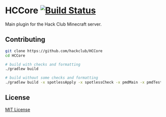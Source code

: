 # HCCore [![Build Status](https://travis-ci.com/hackclub/HCCore.svg?branch=master)](https://travis-ci.com/hackclub/HCCore)

Main plugin for the Hack Club Minecraft server.

## Contributing

```sh
git clone https://github.com/hackclub/HCCore
cd HCCore

# build with checks and formatting
./gradlew build

# build without some checks and formatting
./gradlew build -x spotlessApply -x spotlessCheck -x pmdMain -x pmdTest -x spotbugsMain -x spotBugsTest
```
## License

[MIT License](LICENSE.txt)

